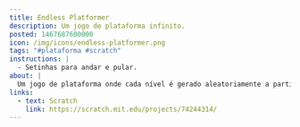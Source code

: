 ```yaml
---
title: Endless Platformer
description: Um jogo de plataforma infinito.
posted: 1467687600000
icon: /img/icons/endless-platformer.png
tags: "#plataforma #scratch"
instructions: |
  - Setinhas para andar e pular.
about: |
  Um jogo de plataforma onde cada nível é gerado aleatoriamente a partir de 3 peças que têm 5 variações cada uma. Isso significa que há 125 possibilidades de níveis diferentes.
links:
  - text: Scratch
    link: https://scratch.mit.edu/projects/74244314/
---
```


<scratch url="https://scratch.mit.edu/projects/74244314/"></scratch>
